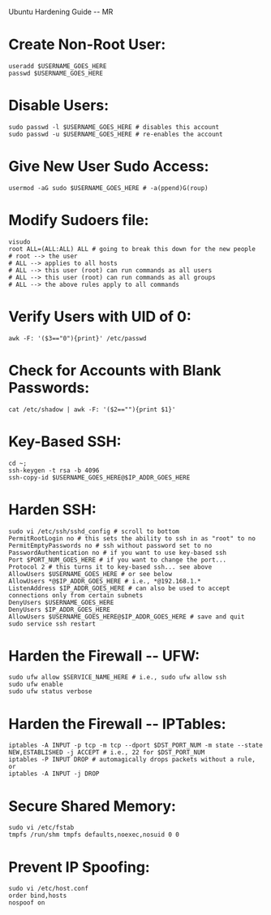 Ubuntu Hardening Guide -- MR

# Create Non-Root User:
    useradd $USERNAME_GOES_HERE
    passwd $USERNAME_GOES_HERE

# Disable Users:
    sudo passwd -l $USERNAME_GOES_HERE # disables this account
    sudo passwd -u $USERNAME_GOES_HERE # re-enables the account

# Give New User Sudo Access:
    usermod -aG sudo $USERNAME_GOES_HERE # -a(ppend)G(roup)

# Modify Sudoers file:
    visudo
    root ALL=(ALL:ALL) ALL # going to break this down for the new people
    # root --> the user
    # ALL --> applies to all hosts
    # ALL --> this user (root) can run commands as all users
    # ALL --> this user (root) can run commands as all groups
    # ALL --> the above rules apply to all commands

# Verify Users with UID of 0:
    awk -F: '($3=="0"){print}' /etc/passwd

# Check for Accounts with Blank Passwords:
    cat /etc/shadow | awk -F: '($2==""){print $1}'

# Key-Based SSH:
    cd ~;
    ssh-keygen -t rsa -b 4096
    ssh-copy-id $USERNAME_GOES_HERE@$IP_ADDR_GOES_HERE

# Harden SSH:
    sudo vi /etc/ssh/sshd_config # scroll to bottom
    PermitRootLogin no # this sets the ability to ssh in as "root" to no
    PermitEmptyPasswords no # ssh without password set to no
    PasswordAuthentication no # if you want to use key-based ssh
    Port $PORT_NUM_GOES_HERE # if you want to change the port...
    Protocol 2 # this turns it to key-based ssh... see above
    AllowUsers $USERNAME_GOES_HERE # or see below
    AllowUsers *@$IP_ADDR_GOES_HERE # i.e., *@192.168.1.*
    ListenAddress $IP_ADDR_GOES_HERE # can also be used to accept connections only from certain subnets
    DenyUsers $USERNAME_GOES_HERE
    DenyUsers $IP_ADDR_GOES_HERE
    AllowUsers $USERNAME_GOES_HERE@$IP_ADDR_GOES_HERE # save and quit
    sudo service ssh restart

# Harden the Firewall -- UFW:
    sudo ufw allow $SERVICE_NAME_HERE # i.e., sudo ufw allow ssh
    sudo ufw enable
    sudo ufw status verbose

# Harden the Firewall -- IPTables:
    iptables -A INPUT -p tcp -m tcp --dport $DST_PORT_NUM -m state --state NEW,ESTABLISHED -j ACCEPT # i.e., 22 for $DST_PORT_NUM
    iptables -P INPUT DROP # automagically drops packets without a rule, or
    iptables -A INPUT -j DROP

# Secure Shared Memory:
    sudo vi /etc/fstab
    tmpfs /run/shm tmpfs defaults,noexec,nosuid 0 0

# Prevent IP Spoofing:
    sudo vi /etc/host.conf
    order bind,hosts
    nospoof on
